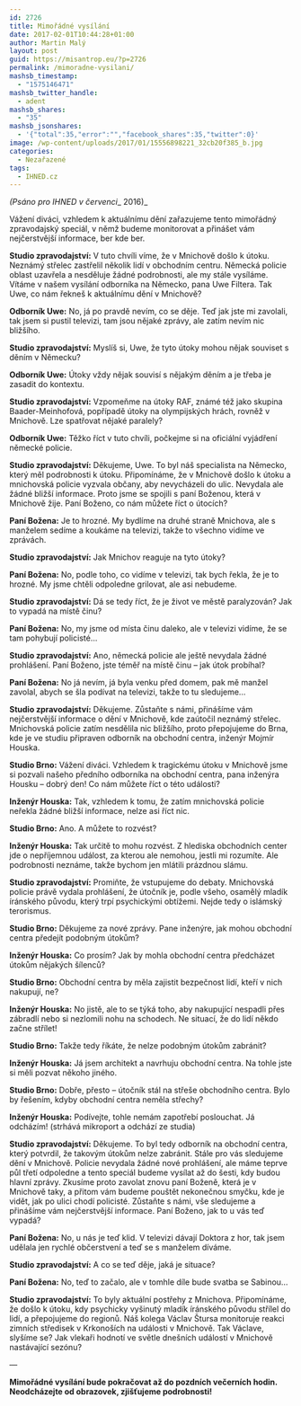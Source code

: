```yaml
---
id: 2726
title: Mimořádné vysílání
date: 2017-02-01T10:44:28+01:00
author: Martin Malý
layout: post
guid: https://misantrop.eu/?p=2726
permalink: /mimoradne-vysilani/
mashsb_timestamp:
  - "1575146471"
mashsb_twitter_handle:
  - adent
mashsb_shares:
  - "35"
mashsb_jsonshares:
  - '{"total":35,"error":"","facebook_shares":35,"twitter":0}'
image: /wp-content/uploads/2017/01/15556898221_32cb20f385_b.jpg
categories:
  - Nezařazené
tags:
  - IHNED.cz
---
```

_(Psáno pro IHNED v červenci__ 2016)_

<span style="font-weight: 400;">Vážení diváci, vzhledem k aktuálnímu dění zařazujeme tento mimořádný zpravodajský speciál, v němž budeme monitorovat a přinášet vám nejčerstvější informace, ber kde ber.</span>

<span style="font-weight: 400;"><strong>Studio zpravodajství:</strong> V tuto chvíli víme, že v Mnichově došlo k útoku. Neznámý střelec zastřelil několik lidí v obchodním centru. Německá policie oblast uzavřela a nesděluje žádné podrobnosti, ale my stále vysíláme. Vítáme v našem vysílání odborníka na Německo, pana Uwe Filtera. Tak Uwe, co nám řekneš k aktuálnímu dění v Mnichově?</span>

<span style="font-weight: 400;"><strong>Odborník Uwe:</strong> No, já po pravdě nevím, co se děje. Teď jak jste mi zavolali, tak jsem si pustil televizi, tam jsou nějaké zprávy, ale zatím nevím nic bližšího.</span>

<span style="font-weight: 400;"><strong>Studio zpravodajství:</strong> Myslíš si, Uwe, že tyto útoky mohou nějak souviset s děním v Německu?</span>

<span style="font-weight: 400;"><strong>Odborník Uwe:</strong> Útoky vždy nějak souvisí s nějakým děním a je třeba je zasadit do kontextu.</span>

<span style="font-weight: 400;"><strong>Studio zpravodajství:</strong> Vzpomeňme na útoky RAF, známé též jako skupina Baader-Meinhofová, popřípadě útoky na olympijských hrách, rovněž v Mnichově. Lze spatřovat nějaké paralely?</span>

<span style="font-weight: 400;"><strong>Odborník Uwe:</strong> Těžko říct v tuto chvíli, počkejme si na oficiální vyjádření německé policie.</span>

<span style="font-weight: 400;"><strong>Studio zpravodajství:</strong> Děkujeme, Uwe. To byl náš specialista na Německo, který měl podrobnosti k útoku. Připomínáme, že v Mnichově došlo k útoku a mnichovská policie vyzvala občany, aby nevycházeli do ulic. Nevydala ale žádné bližší informace. Proto jsme se spojili s paní Boženou, která v Mnichově žije. Paní Boženo, co nám můžete říct o útocích?</span>

<span style="font-weight: 400;"><strong>Paní Božena:</strong> Je to hrozné. My bydlíme na druhé straně Mnichova, ale s manželem sedíme a koukáme na televizi, takže to všechno vidíme ve zprávách.</span>

<span style="font-weight: 400;"><strong>Studio zpravodajství:</strong> Jak Mnichov reaguje na tyto útoky?</span>

<span style="font-weight: 400;"><strong>Paní Božena:</strong> No, podle toho, co vidíme v televizi, tak bych řekla, že je to hrozné. My jsme chtěli odpoledne grilovat, ale asi nebudeme.</span>

<span style="font-weight: 400;"><strong>Studio zpravodajství:</strong> Dá se tedy říct, že je život ve městě paralyzován? Jak to vypadá na místě činu?</span>

<span style="font-weight: 400;"><strong>Paní Božena:</strong> No, my jsme od místa činu daleko, ale v televizi vidíme, že se tam pohybují policisté…</span>

<span style="font-weight: 400;"><strong>Studio zpravodajství:</strong> Ano, německá policie ale ještě nevydala žádné prohlášení. Paní Boženo, jste téměř na místě činu &#8211; jak útok probíhal?</span>

<span style="font-weight: 400;"><strong>Paní Božena:</strong> No já nevím, já byla venku před domem, pak mě manžel zavolal, abych se šla podívat na televizi, takže to tu sledujeme…</span>

<span style="font-weight: 400;"><strong>Studio zpravodajství:</strong> Děkujeme. Zůstaňte s námi, přinášíme vám nejčerstvější informace o dění v Mnichově, kde zaútočil neznámý střelec. Mnichovská policie zatím nesdělila nic bližšího, proto přepojujeme do Brna, kde je ve studiu připraven odborník na obchodní centra, inženýr Mojmír Houska.</span>

<span style="font-weight: 400;"><strong>Studio Brno:</strong> Vážení diváci. Vzhledem k tragickému útoku v Mnichově jsme si pozvali našeho předního odborníka na obchodní centra, pana inženýra Housku &#8211; dobrý den! Co nám můžete říct o této události?</span>

<span style="font-weight: 400;"><strong>Inženýr Houska:</strong> Tak, vzhledem k tomu, že zatím mnichovská policie neřekla žádné bližší informace, nelze asi říct nic.</span>

<span style="font-weight: 400;"><strong>Studio Brno:</strong> Ano. A můžete to rozvést?</span>

<span style="font-weight: 400;"><strong>Inženýr Houska:</strong> Tak určitě to mohu rozvést. Z hlediska obchodních center jde o nepříjemnou událost, za kterou ale nemohou, jestli mi rozumíte. Ale podrobnosti neznáme, takže bychom jen mlátili prázdnou slámu.</span>

<span style="font-weight: 400;"><strong>Studio zpravodajství:</strong> Promiňte, že vstupujeme do debaty. Mnichovská policie právě vydala prohlášení, že útočník je, podle všeho, osamělý mladík íránského původu, který trpí psychickými obtížemi. Nejde tedy o islámský terorismus.</span>

<span style="font-weight: 400;"><strong>Studio Brno:</strong> Děkujeme za nové zprávy. Pane inženýre, jak mohou obchodní centra předejít podobným útokům?</span>

<span style="font-weight: 400;"><strong>Inženýr Houska:</strong> Co prosím? Jak by mohla obchodní centra předcházet útokům nějakých šílenců?</span>

<span style="font-weight: 400;"><strong>Studio Brno:</strong> Obchodní centra by měla zajistit bezpečnost lidí, kteří v nich nakupují, ne?</span>

<span style="font-weight: 400;"><strong>Inženýr Houska:</strong> No jistě, ale to se týká toho, aby nakupující nespadli přes zábradlí nebo si nezlomili nohu na schodech. Ne situací, že do lidí někdo začne střílet!</span>

<span style="font-weight: 400;"><strong>Studio Brno:</strong> Takže tedy říkáte, že nelze podobným útokům zabránit?</span>

<span style="font-weight: 400;"><strong>Inženýr Houska:</strong> Já jsem architekt a navrhuju obchodní centra. Na tohle jste si měli pozvat někoho jiného.</span>

<span style="font-weight: 400;"><strong>Studio Brno:</strong> Dobře, přesto &#8211; útočník stál na střeše obchodního centra. Bylo by řešením, kdyby obchodní centra neměla střechy?</span>

<span style="font-weight: 400;"><strong>Inženýr Houska:</strong> Podívejte, tohle nemám zapotřebí poslouchat. Já odcházím! (strhává mikroport a odchází ze studia)</span>

<span style="font-weight: 400;"><strong>Studio zpravodajství:</strong> Děkujeme. To byl tedy odborník na obchodní centra, který potvrdil, že takovým útokům nelze zabránit. Stále pro vás sledujeme dění v Mnichově. Policie nevydala žádné nové prohlášení, ale máme teprve půl třetí odpoledne a tento speciál budeme vysílat až do šesti, kdy budou hlavní zprávy. Zkusíme proto zavolat znovu paní Boženě, která je v Mnichově taky, a přitom vám budeme pouštět nekonečnou smyčku, kde je vidět, jak po ulici chodí policisté. Zůstaňte s námi, vše sledujeme a přinášíme vám nejčerstvější informace. Paní Boženo, jak to u vás teď vypadá?</span>

<span style="font-weight: 400;"><strong>Paní Božena:</strong> No, u nás je teď klid. V televizi dávají Doktora z hor, tak jsem udělala jen rychlé občerstvení a teď se s manželem díváme.</span>

<span style="font-weight: 400;"><strong>Studio zpravodajství:</strong> A co se teď děje, jaká je situace?</span>

<span style="font-weight: 400;"><strong>Paní Božena:</strong> No, teď to začalo, ale v tomhle díle bude svatba se Sabinou&#8230;</span>

<span style="font-weight: 400;"><strong>Studio zpravodajství:</strong> To byly aktuální postřehy z Mnichova. Připomínáme, že došlo k útoku, kdy psychicky vyšinutý mladík íránského původu střílel do lidí, a přepojujeme do regionů. Náš kolega Václav Štursa monitoruje reakci zimních středisek v Krkonoších na události v Mnichově. Tak Václave, slyšíme se? Jak vlekaři hodnotí ve světle dnešních událostí v Mnichově nastávající sezónu?</span>

&#8212;

**Mimořádné vysílání bude pokračovat až do pozdních večerních hodin. Neodcházejte od obrazovek, zjišťujeme podrobnosti!**